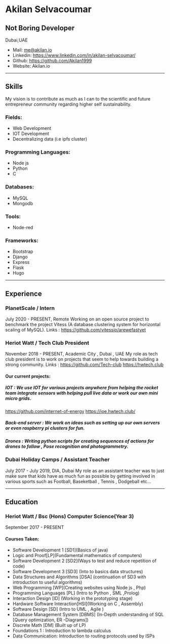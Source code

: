 
# Akilan Selvacoumar
## Not Boring Developer
Dubai,UAE

- Mail: me@akilan.io
- Linkedin: https://www.linkedin.com/in/akilan-selvacoumar/
- Github: https://github.com/Akilan1999
- Website: Akilan.io

--------------------------------------------------------------------------------------------------------------------------------------------------------------
## Skills

My vision is to contribute as much as I can to the scientific and future entrepreneur community regarding higher self sustainability.

### Fields:
- Web Development 
- IOT Development
- Decentralizing data (i.e ipfs cluster)

### Programming Languages:
- Node js
- Python
- C

### Databases:
- MySQL
- Mongodb

### Tools:
- Node-red
### Frameworks:
- Bootstrap 
- Django 
- Express 
- Flask
- Hugo

---------------------------------------------------------------------------------------------------------------------------------------------------------------

## Experience

### PlanetScale / Intern 
July 2020 - PRESENT, Remote
Working on an open source project to benchmark the project Vitess (A database clustering system for horizontal scaling of MySQL).
Links : 
https://github.com/vitessio/arewefastyet

### Heriot Watt / Tech Club President 
November 2018 - PRESENT,  Academic City , Dubai , UAE
My role as tech club president is to work on projects that seem to help towards building a strong community.
Links : 
https://github.com/Tech-club
https://hwtech.club

#### Our current projects:
##### IOT : We use IOT for various projects anywhere from helping the rocket team integrate sensors with helping pull live data or work our own mini micro grids. 
https://github.com/internet-of-energy
https://ioe.hwtech.club/

##### Back-end server : We work on ideas such as setting up our own servers  or even raspberry pi clusters for fun.   

##### Drones : Writing python scripts for creating sequences of actions for drones to follow , Pose recognition and photogrammetry.

### Dubai Holiday Camps / Assistant Teacher 
July  2017 - July  2019,  DIA, Dubai
My role as an assistant teacher was to just make sure that kids have as much fun as possible by getting involved in various sports such as Football, Baseketball , Tennis , Dodgeball etc...

------------------------------------------------------------------------------------------------------------------------------------------------------------------

## Education

### Heriot Watt / Bsc (Hons) Computer Science(Year 3)
September 2017 - PRESENT
#### Courses Taken:
- Software Development 1 [SD1](Basics of java)
- Logic and Proof[LP](Fundamental mathematics of computers)
- Software Development 2 [SD2](Ways to test and reduce repetition of code)
- Software Development 3 [SD3] (Into to basics data structures)
- Data Structures and Algorithms [DSA] (continuation of SD3 with introduction to useful algorithms)
- Web Programming [WP](Creating websites using Node js , Php)
- Programming Languages [PL] (Intro to Python , SML ,Prolog)
- Interaction Design [ID] (Working in the prototyping stage)
- Hardware Software Interaction[HSI](Working on C , Assembly)
- Software Design [SD] (Intro to UML , Agile )
- Database Management System [DBMS] (In-Depth understanding of SQL [Query optimization, ER -Diagrams])
- Discrete Math [DM] (Built up of LP)
- Foundations 1 : Introduction to lambda calculus 
- Data Communication: Introduction to routing protocols used by ISPs








